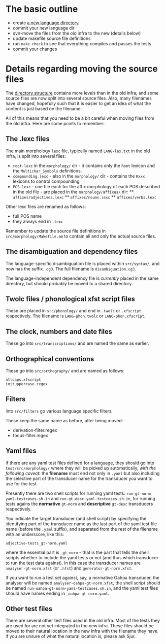 # The basic outline


* create [a new language directory](../HowToAddANewLanguage.md)
* commit your new language dir
* svn-move the files from the old infra to the new (details below)
* update makefile source file definitions
* run `make check` to see that everything compiles and passes the tests
* commit your changes


# Details regarding moving the source files


The [directory structure](NewinfraCatalogues.html) contains more levels than in the old infra, and some source files are now split into several source files. Also, many filenames have changed, hopefully such that it is easier to get an idea of what the content is just based on the filename.


All of this means that you need to be a bit careful when moving files from the old infra. Here are some points to remember:


## The .lexc files


The main morphology `lexc` file, typically named `LANG-lex.txt` in the old infra, is split into several files:


* `root.lexc` in the `morphology/` dir - it contains only the `Root` lexicon and the `Multichar_Symbols` definitions.
* `compounding.lexc` - also in the `morphology/` dir - contains the `Rxxx` lexicons to control compounding
* `POS.lexc` - one file each for the affix morphology of each POS described in the old file - are placed in the `morphology/affixes/` dir:
** `affixes/adjectives.lexc`
** `affixes/nouns.lexc`
** `affixes/verbs.lexc`


Other lexc files are renamed as follows:
* full POS name
* they always end in `.lexc`


Remember to update the source file definitions in `src/morphology/Makefile.am` to contain all and only the actual source files.


## The disambiguation and dependency files


The language-specific disambiguation file is placed within `src/syntax/`, and now has the suffix `.cg3`. The full filename is `disambiguation.cg3`.


The language-independent dependency file is *currently* placed in the same directory, but should probably be moved to a shared directory.


## Twolc files / phonological xfst script files


These are placed in `src/phonology/` and end in `.twolc` or `.xfscript` respectively. The filename is `LANG-phon.twolc` or `LANG-phon.xfscript`.


## The clock, numbers and date files


These go into `src/transcriptions/` and are named the same as earlier.


## Orthographical conventions


These go into `src/orthography/` and are named as follows:


```
allcaps.xfscript
inituppercase.regex
```




##  Filters


Into `src/filters` go various language specific filters.


These keep the same name as before, after being moved:


* derivation-filter.regex 
* focus-filter.regex 




## Yaml files


If there are any yaml test files defined for a language, they should go into `test/src/morphology/` where they will be picked up automatically, *with the following caveat*: the **filename** must end not only in `.yaml` but also including the selective part of the transducer name for the transducer you want to use for the test.


Presently there are two shell scripts for running yaml tests: `run-gt-norm-yaml-testcases.sh.in` and `run-gt-desc-yaml-testcases.sh.in`, for running tests agains the **normative** `gt-norm` and **descriptive** `gt-desc` transducers respectively.


You indicate the target transducer (and shell script) by specifying the identifying part of the transducer name as the last part of the yaml test file name (before the `.yaml` suffix), and separated from the rest of the filename with an underscore, like this:


```
adjective-tests_gt-norm.yaml
```


where the essential part is `_gt-norm` - that is the part that tells the shell scripts whether to include the yaml tests or not (and thus which transducer to run the test data against). In this case the transducer names are `analyser-gt-norm.xfst` (or `.hfst`) and `generator-gt-norm.xfst`.


If you want to run a test set against, say, a normative Oahpa transducer, the analyser will be named `analyser-oahpa-gt-norm.xfst`, the shell script should be named `run-oahpa-gt-norm-yaml-testcases.sh.in`, and the yaml test files should have names ending in `_oahpa-gt-norm.yaml`.


## Other test files


There are several other test files used in the old infra. Most of the tests they are used for are not yet integrated in the new infra. These files should be moved to their natural location in the new infra with the filename they have. If you are unsure of what the natural location is, please ask Sjur.
